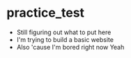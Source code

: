 # practice_test
* Still figuring out what to put here
* I'm trying to build a basic website
* Also 'cause I'm bored right now
Yeah
